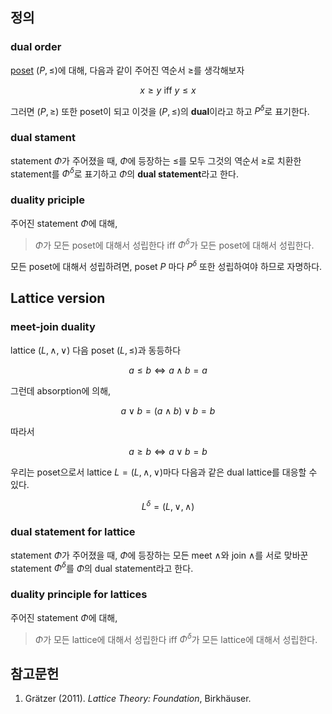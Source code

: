## 정의

### dual order

[poset](https://paraconsistent.github.io/logic/2024/02/15/Poset.html) ${ (P,\le) }$에 대해, 다음과 같이 주어진 역순서 ${ \ge }$를 생각해보자

$$ x\ge y \mbox{ iff } y\le x  $$

그러면 ${ (P,\ge) }$ 또한 poset이 되고 이것을 ${ (P,\le) }$의 **dual**이라고 하고 ${ P^{\delta} }$로 표기한다.

### dual stament

statement ${ \Phi }$가 주어졌을 때, ${ \Phi }$에 등장하는 ${ \le }$를 모두 그것의 역순서 ${ \ge }$로 치환한 statement를 ${ \Phi^{\delta} }$로 표기하고 ${ \Phi }$의 **dual statement**라고 한다.

### duality priciple

주어진 statement ${ \Phi }$에 대해,

>${ \Phi }$가 모든 poset에 대해서 성립한다 iff ${ \Phi^{\delta} }$가 모든 poset에 대해서 성립한다.

모든 poset에 대해서 성립하려면, poset ${ P }$ 마다 ${ P^{\delta} }$ 또한 성립하여야 하므로 자명하다.

## Lattice version

### meet-join duality

lattice ${ (L,\wedge,\vee) }$ 다음 poset ${ (L,\le) }$과 동등하다

$$ a \le b \iff a \wedge b = a $$

그런데 absorption에 의해,

$$ a \vee b = (a \wedge b) \vee b = b  $$

따라서

$$ a \ge b \iff a\vee b = b$$

우리는 poset으로서 lattice ${ L= (L,\wedge,\vee) }$마다 다음과 같은 dual lattice를 대응할 수 있다.

$$ L^{\delta}=(L,\vee,\wedge) $$
### dual statement for lattice

statement ${ \Phi }$가 주어졌을 때, ${ \Phi }$에 등장하는 모든 meet ${ \wedge }$와 join ${ \wedge }$를 서로 맞바꾼 statement ${ \Phi^{\delta} }$를 ${ \Phi }$의 dual statement라고 한다.

### duality principle for lattices

주어진 statement ${ \Phi }$에 대해,

> ${ \Phi }$가 모든 lattice에 대해서 성립한다 iff ${ \Phi^{\delta} }$가 모든 lattice에 대해서 성립한다.

## 참고문헌

1. Grätzer (2011). *Lattice Theory: Foundation*, Birkhäuser.
